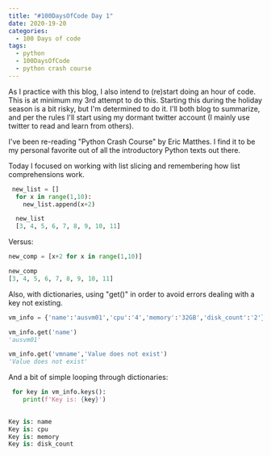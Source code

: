 ```yaml
---
title: "#100DaysOfCode Day 1"
date: 2020-19-20
categories:
  - 100 Days of code
tags:
  - python
  - 100DaysOfCode
  - python crash course
---
```


As I practice with this blog, I also intend to (re)start doing an hour of code.  This is at minimum my 3rd attempt to do this.  Starting this during the holiday season is a bit risky, but I'm determined to do it.  I'll both blog to summarize, and per the rules I'll start using my dormant twitter account (I mainly use twitter to read and learn from others).

I've been re-reading "Python Crash Course" by Eric Matthes.  I find it to be my personal favorite out of all the introductory Python texts out there.  

Today I focused on working with list slicing and remembering how list comprehensions work.

```python
 new_list = []
  for x in range(1,10):
    new_list.append(x+2)

  new_list
  [3, 4, 5, 6, 7, 8, 9, 10, 11] 
```
Versus:

```python
new_comp = [x+2 for x in range(1,10)]

new_comp
[3, 4, 5, 6, 7, 8, 9, 10, 11]
```
Also, with dictionaries, using "get()" in order to avoid errors dealing with a key not existing.

```python
vm_info = {'name':'ausvm01','cpu':'4','memory':'32GB','disk_count':'2'}

vm_info.get('name')
'ausvm01'

vm_info.get('vmname','Value does not exist')
'Value does not exist'
```
And a bit of simple looping through dictionaries:

```python
 for key in vm_info.keys():
	print(f'Key is: {key}')

	
Key is: name
Key is: cpu
Key is: memory
Key is: disk_count
```
